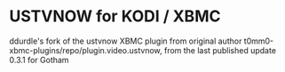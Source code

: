 USTVNOW for KODI / XBMC
=======================

ddurdle's fork of the ustvnow XBMC plugin from original author t0mm0-xbmc-plugins/repo/plugin.video.ustvnow, from the last published update 0.3.1 for Gotham

